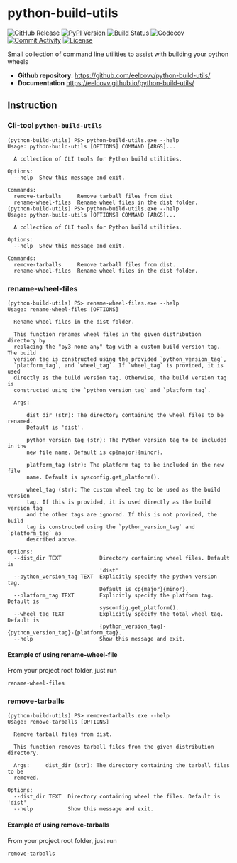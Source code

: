 # python-build-utils

[![GitHub Release](https://img.shields.io/github/v/release/eelcovv/python-build-utils)](https://github.com/eelcovv/python-build-utils/releases)
[![PyPI Version](https://img.shields.io/pypi/v/python-build-utils)](https://pypi.org/project/python-build-utils/)
[![Build Status](https://img.shields.io/github/actions/workflow/status/eelcovv/python-build-utils/main.yml?branch=main)](https://github.com/eelcovv/python-build-utils/actions/workflows/main.yml)
[![Codecov](https://codecov.io/gh/eelcovv/python-build-utils/branch/main/graph/badge.svg)](https://codecov.io/gh/eelcovv/python-build-utils)
[![Commit Activity](https://img.shields.io/github/commit-activity/m/eelcovv/python-build-utils)](https://github.com/eelcovv/python-build-utils/commits/main)
[![License](https://img.shields.io/github/license/eelcovv/python-build-utils)](https://github.com/eelcovv/python-build-utils/blob/main/LICENSE)

Small collection of command line utilities to assist with building your python wheels

- **Github repository**: <https://github.com/eelcovv/python-build-utils/>
- **Documentation** <https://eelcovv.github.io/python-build-utils/>

## Instruction

### Cli-tool `python-build-utils`

```shell
(python-build-utils) PS> python-build-utils.exe --help
Usage: python-build-utils [OPTIONS] COMMAND [ARGS]...

  A collection of CLI tools for Python build utilities.

Options:
  --help  Show this message and exit.

Commands:
  remove-tarballs     Remove tarball files from dist
  rename-wheel-files  Rename wheel files in the dist folder.
(python-build-utils) PS> python-build-utils.exe --help
Usage: python-build-utils [OPTIONS] COMMAND [ARGS]...

  A collection of CLI tools for Python build utilities.

Options:
  --help  Show this message and exit.

Commands:
  remove-tarballs     Remove tarball files from dist.
  rename-wheel-files  Rename wheel files in the dist folder.
```

### rename-wheel-files

```shell
(python-build-utils) PS> rename-wheel-files.exe --help
Usage: rename-wheel-files [OPTIONS]

  Rename wheel files in the dist folder.

  This function renames wheel files in the given distribution directory by
  replacing the "py3-none-any" tag with a custom build version tag. The build
  version tag is constructed using the provided `python_version_tag`,
  `platform_tag`, and `wheel_tag`. If `wheel_tag` is provided, it is used
  directly as the build version tag. Otherwise, the build version tag is
  constructed using the `python_version_tag` and `platform_tag`.

  Args:

      dist_dir (str): The directory containing the wheel files to be renamed.
      Default is 'dist'.

      python_version_tag (str): The Python version tag to be included in the
      new file name. Default is cp{major}{minor}.

      platform_tag (str): The platform tag to be included in the new file
      name. Default is sysconfig.get_platform().

      wheel_tag (str): The custom wheel tag to be used as the build version
      tag. If this is provided, it is used directly as the build version tag
      and the other tags are ignored. If this is not provided, the build
      tag is constructed using the `python_version_tag` and `platform_tag` as
      described above.

Options:
  --dist_dir TEXT            Directory containing wheel files. Default is
                             'dist'
  --python_version_tag TEXT  Explicitly specify the python version tag.
                             Default is cp{major}{minor}.
  --platform_tag TEXT        Explicitly specify the platform tag. Default is
                             sysconfig.get_platform().
  --wheel_tag TEXT           Explicitly specify the total wheel tag. Default is
                             {python_version_tag}-{python_version_tag}-{platform_tag}.
  --help                     Show this message and exit.
```

#### Example of using rename-wheel-file

From your project root folder, just run

```shell
rename-wheel-files
```

### remove-tarballs

```shell
(python-build-utils) PS> remove-tarballs.exe --help
Usage: remove-tarballs [OPTIONS]

  Remove tarball files from dist.

  This function removes tarball files from the given distribution directory.

  Args:     dist_dir (str): The directory containing the tarball files to be
  removed.

Options:
  --dist_dir TEXT  Directory containing wheel the files. Default is 'dist'
  --help           Show this message and exit.
```

#### Example of using remove-tarballs

From your project root folder, just run

```shell
remove-tarballs
```
